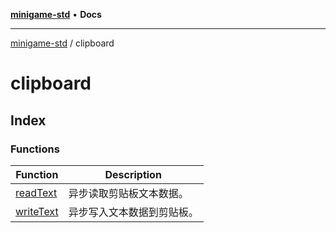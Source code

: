 [**minigame-std**](../../README.md) • **Docs**

***

[minigame-std](../../README.md) / clipboard

# clipboard

## Index

### Functions

| Function | Description |
| ------ | ------ |
| [readText](functions/readText.md) | 异步读取剪贴板文本数据。 |
| [writeText](functions/writeText.md) | 异步写入文本数据到剪贴板。 |
